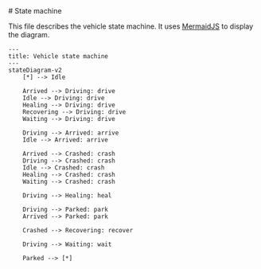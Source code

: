 
\
\
\# State machine

This file describes the vehicle state machine.
It uses [MermaidJS](https://mermaid.js.org/) to display the diagram.

```mermaid
---
title: Vehicle state machine
---
stateDiagram-v2
    [*] --> Idle

    Arrived --> Driving: drive
    Idle --> Driving: drive
    Healing --> Driving: drive
    Recovering --> Driving: drive
    Waiting --> Driving: drive

    Driving --> Arrived: arrive
    Idle --> Arrived: arrive

    Arrived --> Crashed: crash
    Driving --> Crashed: crash
    Idle --> Crashed: crash
    Healing --> Crashed: crash
    Waiting --> Crashed: crash

    Driving --> Healing: heal

    Driving --> Parked: park
    Arrived --> Parked: park

    Crashed --> Recovering: recover

    Driving --> Waiting: wait

    Parked --> [*]
```
